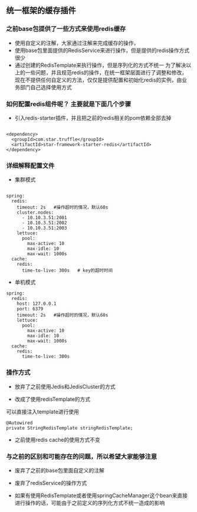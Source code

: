 ## 统一框架的缓存插件


### 之前base包提供了一些方式来使用redis缓存

*  使用自定义的注解，大家通过注解来完成缓存的操作，
* 使用base包里面提供的RedisService来进行操作，但是提供的redis操作方式很少
* 通过创建的RedisTemplate来执行操作，但是序列化的方式不统一
  为了解决以上的一些问题，并且规范redis的操作，在统一框架层面进行了调整和修改，现在不提供任何自定义的方法，仅仅是提供配置和初始化redis的实例，由业务部门自己选择使用方式
  
  
### 如何配置redis组件呢？ 主要就是下面几个步骤

* 引入redis-starter插件，并且把之前的redis相关的pom依赖全部去掉

```

<dependency>
  <groupId>com.star.truffle</groupId>
  <artifactId>star-framework-starter-redis</artifactId>
</dependency>

```


### 详细解释配置文件

* 集群模式

```

spring:
  redis:
    timeout: 2s   #操作超时的情况，默认60s
    cluster.nodes:
      - 10.10.3.51:2001
      - 10.10.3.51:2002
      - 10.10.3.51:2003
    lettuce:
      pool:
        max-active: 10
        max-idle: 10
        max-wait: 1000s
  cache:
    redis:
      time-to-live: 300s   # key的超时时间

```


* 单机模式

```
spring:
  redis:
    host: 127.0.0.1
    port: 6379
    timeout: 2s   #操作超时的情况，默认60s
    lettuce:
      pool:
        max-active: 10
        max-idle: 10
        max-wait: 1000s
  cache:
    redis:
      time-to-live: 300s
```


### 操作方式

* 放弃了之前使用Jedis和JedisCluster的方式

* 改成了使用redisTemplate的方式

可以直接注入template进行使用

```
@Autowired
private StringRedisTemplate stringRedisTemplate;
```

* 之前使用redis cache的使用方式不变

###  与之前的区别和可能存在的问题，所以希望大家能够注意

* 废弃了之前的base包里面自定义的注解

* 废弃了redisService的操作方式

* 如果有使用RedisTemplate或者使用springCacheManager这个bean来直接进行操作的话，可能由于之前定义的序列化方式不统一造成的影响
